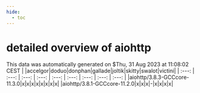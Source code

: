 ```yaml
---
hide:
  - toc
---
```


detailed overview of aiohttp
============================


This data was automatically generated on $Thu, 31 Aug 2023 at 11:08:02 CEST
| |accelgor|doduo|donphan|gallade|joltik|skitty|swalot|victini|
| :---: | :---: | :---: | :---: | :---: | :---: | :---: | :---: | :---: |
|aiohttp/3.8.3-GCCcore-11.3.0|x|x|x|x|x|x|x|x|
|aiohttp/3.8.1-GCCcore-11.2.0|x|x|x|-|x|x|x|x|

